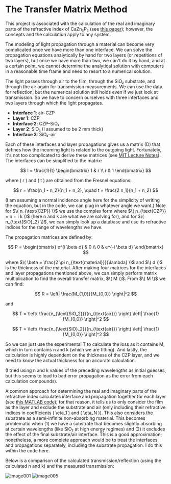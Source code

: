 # The Transfer Matrix Method

This project is associated with the calculation of the real and imaginary parts of the refractive index of CaZn₂P₂ (see [this paper](https://doi.org/10.1002/aenm.202402640)); however, the concepts and the calculation apply to any system.

The modeling of light propagation through a material can become very complicated once we have more than one interface. We can solve the propagation equations analytically by hand for two layers (or repetitions of two layers), but once we have more than two, we can't do it by hand, and at a certain point, we cannot determine the analytical solution with computers in a reasonable time frame and need to resort to a numerical solution.

The light passes through air to the film, through the SiO₂ substrate, and through the air again for transmission measurements. We can use the data for reflection, but the numerical solution still holds even if we just look at transmission. So we have to concern ourselves with three interfaces and two layers through which the light propagates.

- **Interface 1**: air–CZP
- **Layer 1**: CZP
- **Interface 2**: CZP–SiO₂
- **Layer 2**: SiO₂ (I assumed to be 2 mm thick)
- **Interface 3**: SiO₂–air

Each of these interfaces and layer propagations gives us a matrix (D) that defines how the incoming light is related to the outgoing light. Fortunately, it's not too complicated to derive these matrices (see [MIT Lecture Notes](https://ocw.mit.edu/courses/3-024-electronic-optical-and-magnetic-properties-of-materials-spring-2013/bc1be0fe02cf4f8845cc7c8c5ed97008_MIT3_024S13_2012lec23.pdf)). The interfaces can be simplified to the matrix:

$$
I = \frac{1}{t} \begin{bmatrix} 1 & r \\ r & 1 \end{bmatrix}
$$

where \( r \) and \( t \) are obtained from the Fresnel equations:

$$
r = \frac{n_1 - n_2}{n_1 + n_2}, \quad t = \frac{2 n_1}{n_1 + n_2}
$$

(I am assuming a normal incidence angle here for the simplicity of writing the equation, but in the code, we can plug in whatever angle we want.) Note for $\( n_{\text{CZP}} \)$ we use the complex form where $\( n_{\text{CZP}} = n + i k \)$ (here n and k are what we are solving for), and for $\( n_{\text{SiO}_2} \)$, we can simply look up a database and use its refractive indices for the range of wavelengths we have.

The propagation matrices are defined by:

$$
P = \begin{bmatrix} e^{i \beta d} & 0 \\ 0 & e^{-i \beta d} \end{bmatrix}
$$

where $\( \beta = \frac{2 \pi n_{\text{material}}}{\lambda} \)$ and $\( d \)$ is the thickness of the material. After making four matrices for the interfaces and layer propagations mentioned above, we can simply perform matrix multiplication to find the overall transfer matrix, $\( M \)$. From $\( M \)$ we can find:

$$
R = \left| \frac{M_{1,0}}{M_{0,0}} \right|^2
$$

and

$$
T = \left( \frac{n_{\text{SiO_2}}}{n_{\text{air}}} \right) \left| \frac{1}{M_{0,0}} \right|^2
$$

$$
T = \left( \frac{n_{\text{SiO}_2}}{n_{\text{air}}} \right) \left| \frac{1}{M_{0,0}} \right|^2
$$

So we can just use the experimental T to calculate the loss as it contains M, which in turn contains n and k (which we are fitting). And lastly, the calculation is highly dependent on the thickness of the CZP layer, and we need to know the actual thickness for an accurate calculation.

(I tried using n and k values of the preceding wavelengths as initial guesses, but this seems to lead to bad error propagation as the error from each calculation compounds).

A common approach for determining the real and imaginary parts of the refractive index calculates interface and propagation together for each layer (see [this MATLAB code](https://www.mathworks.com/matlabcentral/fileexchange/50923-jreftran-a-layered-thin-film-transmission-and-reflection-coefficient-calculator)); for that reason, it tells us to only consider the film as the layer and exclude the substrate and air (only including their refractive indices in coefficients \( \eta_1 \) and \( \eta_N \)). This also considers the substrate as a semi-infinite non-absorbing material. This becomes problematic when (1) we have a substrate that becomes slightly absorbing at certain wavelengths (like SiO₂ at high energy regimes) and (2) it excludes the effect of the final substrate/air interface. This is a good approximation; nonetheless, a more complete approach would be to treat the interfaces and propagations separately, including the substrate propagation. I do this within the code here.

Below is a comparison of the calculated transmission/reflection (using the calculated n and k) and the measured transmission:

![image001](https://github.com/user-attachments/assets/74736398-a193-4cc9-9583-1f9e2b88248e)
![image005](https://github.com/user-attachments/assets/40f874a0-e81d-4a5a-9e1e-8f39bf72ee08)
